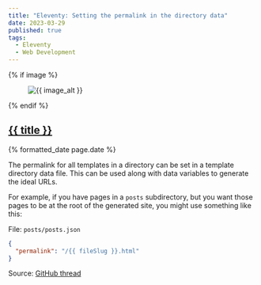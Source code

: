```yaml
---
title: "Eleventy: Setting the permalink in the directory data"
date: 2023-03-29
published: true
tags:
  - Eleventy
  - Web Development
---
```

{% if image %}
    <figure class="post__image">
        <img src="{{ image }}" alt="{{ image_alt }}">
    </figure>
{% endif %}

<h2 class="post__title"><a href="{{ page.url }}">{{ title }}</a></h2>
<div class="post__date">{% formatted_date page.date %}</div>

The permalink for all templates in a directory can be set in a template directory data file. This can be used along with data variables to generate the ideal URLs.

For example, if you have pages in a `posts` subdirectory, but you want those pages to be at the root of the generated site, you might use something like this:

File: `posts/posts.json`

```json
{
  "permalink": "/{{ fileSlug }}.html"
}
```

Source: [GitHub thread](https://github.com/11ty/eleventy/issues/1783#issuecomment-842669102)